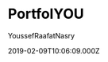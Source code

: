 ---
title: PortfolYOU
github: https://github.com/YoussefRaafatNasry/portfolYOU
demo: https://youssefraafatnasry.github.io/portfolYOU/
author: YoussefRaafatNasry
ssg:
  - Jekyll
css:
  - Bootstrap
cms:
  - Markdown
category:
  - Portfolio
date: 2019-02-09T10:06:09.000Z
description: A beautiful portfolio Jekyll theme that works with GitHub Pages.
draft: false
publish_date: '2019-02-09T10:06:09Z'
update_date: '2022-05-22T15:00:19Z'
github_star: 761
github_fork: 460
---